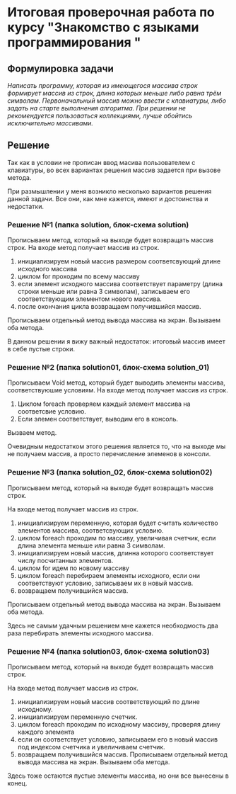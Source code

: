 # Итоговая проверочная работа по курсу "Знакомство с языками программирования "

## Формулировка задачи

_Написать программу, которая из имеющегося массива строк формирует массив из строк, длина которых меньше либо равна трём символам. Первоначальный массив можно ввести с клавиатуры, либо задать на старте выполнения алгоритма. При решении не рекомендуется пользоваться коллекциями, лучше обойтись исключительно массивами._

## Решение
Так как в условии не прописан ввод масива пользователем с клавиатуры, во всех вариантах решения массив задается при вызове метода.

При размышлении у меня возникло несколько вариантов решения данной задачи. Все они, как мне кажется, имеют и достоинства и недостатки.


### __Решение №1 (папка solution, блок-схема solution)__
Прописываем метод, который на выходе будет возвращать массив строк.
На входе метод получает массив из строк.
1. инициализируем новый массив размером соответсвующий длине исходного массива
2. циклом for проходим по всему массиву
3. если элемент исходного массива соответствует параметру (длина строки меньше или равна 3 символам), записываем его соответствующим элементом нового массива.
4. после окончания цикла возвращаем получившийся массив.

Прописываем отдельный метод вывода массива на экран.
Вызываем оба метода.

В данном решении я вижу важный недостаток: итоговый массив имеет в себе пустые строки.

### __Решение №2 (папка solution01, блок-схема solution_01)__
Прописываем Void метод, который будет выводить элементы массива, соответствуюшие условиям.
На входе метод получает массив из строк.
1. Циклом foreach проверяем каждый элемент массива на соответсвие условию.
2. Если элемен соответствует, выводим его в консоль.

Вызваем метод.

Очевидным недостатком этого решения является то, что на выходе мы не получаем массив, а просто перечисление элеменов в консоли.

### __Решение №3 (папка solution_02, блок-схема solution02)__
Прописываем метод, который на выходе будет возвращать массив строк.

На входе метод получает массив из строк.
1. инициализируем переменную, которая будет считать количество элементов массива, соответсвующих условию.
2. циклом foreach проходим по массиву, увеличивая счетчик, если длина элемента меньше или равна 3 символам.
3. инициализируем новый массив, длинна которого соответствует числу посчитанных элементов.
4. циклом for идем по новому массиву
5. циклом foreach перебираем элементы исходного, если они соответствуют условию, записываем их в новый массив.
6. возвращаем получившийся массив.

Прописываем отдельный метод вывода массива на экран.
Вызываем оба метода.

Здесь не самым удачным решением мне кажется необходмость два раза перебирать элементы исходного массива.

### __Решение №4 (папка solution03, блок-схема solution03)__

Прописываем метод, который на выходе будет возвращать массив строк.

На входе метод получает массив из строк.

1. инициализируем новый массив соответствующий по длине исходному.
2. инициализируем переменную счетчик.
3. циклом foreach проходим по исходному массиву, проверяя длину каждого элемента
4. если он соответствует условию, записываем его в новый массив под индексом счетчика и увеличиваем счетчик.
5. возвращаем получившийся массив.
Прописываем отдельный метод вывода массива на экран.
Вызываем оба метода.


Здесь тоже остаются пустые элементы массива, но они все вынесены в конец. 



